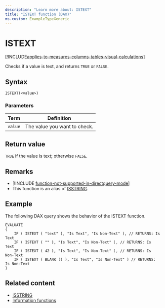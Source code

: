 ```yaml
---
description: "Learn more about: ISTEXT"
title: "ISTEXT function (DAX)"
ms.custom: ExampleTypeGeneric
---
```

# ISTEXT

[!INCLUDE[applies-to-measures-columns-tables-visual-calculations](includes/applies-to-measures-columns-tables-visual-calculations.md)]

Checks if a value is text, and returns `TRUE` or `FALSE`.

## Syntax

```dax
ISTEXT(<value>)
```

### Parameters

|Term|Definition|
|--------|--------------|
|`value`|The value you want to check.|

## Return value

`TRUE` if the value is text; otherwise `FALSE`.

## Remarks

- [!INCLUDE [function-not-supported-in-directquery-mode](includes/function-not-supported-in-directquery-mode.md)]
- This function is an alias of [ISSTRING](isstring-function-dax.md).

## Example

The following DAX query shows the behavior of the ISTEXT function.

```dax
EVALUATE
{
    IF ( ISTEXT ( "text" ), "Is Text", "Is Non-Text" ), // RETURNS: Is Text
    IF ( ISTEXT ( "" ), "Is Text", "Is Non-Text" ), // RETURNS: Is Text
    IF ( ISTEXT ( 42 ), "Is Text", "Is Non-Text" ), // RETURNS: Is Non-Text
    IF ( ISTEXT ( BLANK () ), "Is Text", "Is Non-Text" ) // RETURNS: Is Non-Text
}
```

## Related content

- [ISSTRING](isstring-function-dax.md)
- [Information functions](information-functions-dax.md)
